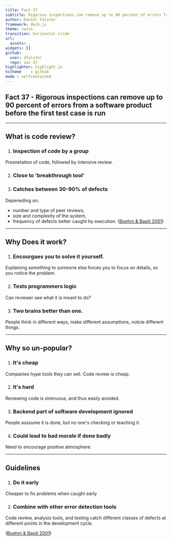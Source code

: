 ```yaml
---
title: Fact 37
subtitle: Rigorous inspections can remove up to 90 percent of errors from a software product before the first test case is run
author: Daniel Falster
framework: deck.js
theme: swiss
transition: horizontal-slide
url:
  assets: .
widgets: []
github:
  user: dfalster
  repo: swc-37
highlighter: highlight.js
hitheme    : github
mode : selfcontained
---
```


## Fact 37 - Rigorous inspections can remove up to 90 percent of errors from a software product before the first test case is run

---

## What is code review?

1. <h3> Inspection of code by a group </h3>
Presnetation of code, followed by intensive review. 

2. <h3> Close to 'breakthrough tool'</h3>

3. <h3> Catches between 30-90% of defects </h3>
Depeneding on:
 - number and type of peer reviews, 
 - size and complexity of the system,
 - frequency of defects better caught by execution. 
 ([Boehm & Basili 2001](http://www.cs.umd.edu/projects/SoftEng/ESEG/papers/82.78.pdf))

---

## Why Does it work?

1.  <h3>Encourgaes you to solve it yourself.</h3>
Explaining something to someone else forces you to focus on details, so you notice the problem. 

2.  <h3> Tests programmers logic</h3>
Can reviewer see what it is meant to do?

3.  <h3>Two brains better than one.</h3>
People think in different ways, make different assumptions, notcie different things.

---

## Why so un-popular?

1. <h3> It's cheap </h3>
Companies hype tools they can sell. Code review is cheap.

2. <h3> It's hard </h3>
Reviewing code is strenuous, and thus easily avoided.

3. <h3> Backend part of software development ignored </h3>
People asssume it is done, but no one's checking or teaching it.

4. <h3> Could lead to bad morale if done badly </h3>
Need to encourage positive atmosphere.

---

## Guidelines

1. <h3> Do it early </h3>
Cheaper to fix problems when caught early 

2. <h3> Combine with other error detection tools</h3>
Code review, analysis tools, and testing catch different classes of
defects at different points in the development cycle.

([Boehm & Basili 2001](http://www.cs.umd.edu/projects/SoftEng/ESEG/papers/82.78.pdf))
